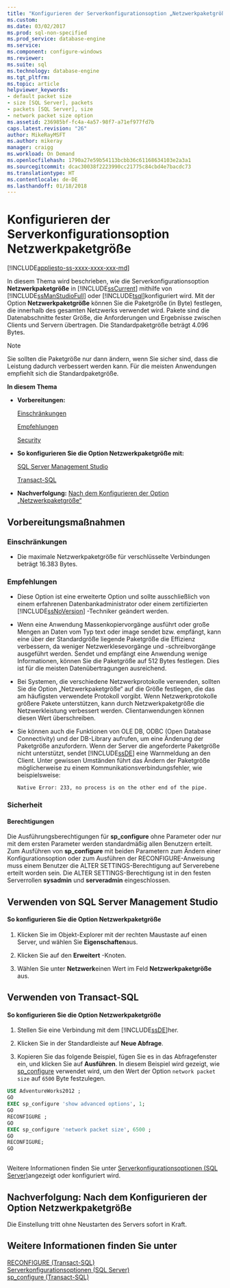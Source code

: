 ```yaml
---
title: "Konfigurieren der Serverkonfigurationsoption „Netzwerkpaketgröße“ | Microsoft-Dokumentation"
ms.custom: 
ms.date: 03/02/2017
ms.prod: sql-non-specified
ms.prod_service: database-engine
ms.service: 
ms.component: configure-windows
ms.reviewer: 
ms.suite: sql
ms.technology: database-engine
ms.tgt_pltfrm: 
ms.topic: article
helpviewer_keywords:
- default packet size
- size [SQL Server], packets
- packets [SQL Server], size
- network packet size option
ms.assetid: 236985bf-fc4a-4a57-98f7-a71ef977fd7b
caps.latest.revision: "26"
author: MikeRayMSFT
ms.author: mikeray
manager: craigg
ms.workload: On Demand
ms.openlocfilehash: 1790a27e59b54113bcbb36c61168634103e2a3a1
ms.sourcegitcommit: dcac30038f2223990cc21775c84cbd4e7bacdc73
ms.translationtype: HT
ms.contentlocale: de-DE
ms.lasthandoff: 01/18/2018
---
```

# <a name="configure-the-network-packet-size-server-configuration-option"></a>Konfigurieren der Serverkonfigurationsoption Netzwerkpaketgröße
[!INCLUDE[appliesto-ss-xxxx-xxxx-xxx-md](../../includes/appliesto-ss-xxxx-xxxx-xxx-md.md)]

  In diesem Thema wird beschrieben, wie die Serverkonfigurationsoption **Netzwerkpaketgröße** in [!INCLUDE[ssCurrent](../../includes/sscurrent-md.md)] mithilfe von [!INCLUDE[ssManStudioFull](../../includes/ssmanstudiofull-md.md)] oder [!INCLUDE[tsql](../../includes/tsql-md.md)]konfiguriert wird. Mit der Option **Netzwerkpaketgröße** können Sie die Paketgröße (in Byte) festlegen, die innerhalb des gesamten Netzwerks verwendet wird. Pakete sind die Datenabschnitte fester Größe, die Anforderungen und Ergebnisse zwischen Clients und Servern übertragen. Die Standardpaketgröße beträgt 4.096 Bytes.  
  
> [!NOTE]  
>  Sie sollten die Paketgröße nur dann ändern, wenn Sie sicher sind, dass die Leistung dadurch verbessert werden kann. Für die meisten Anwendungen empfiehlt sich die Standardpaketgröße.  
  
 **In diesem Thema**  
  
-   **Vorbereitungen:**  
  
     [Einschränkungen](#Restrictions)  
  
     [Empfehlungen](#Recommendations)  
  
     [Security](#Security)  
  
-   **So konfigurieren Sie die Option Netzwerkpaketgröße mit:**  
  
     [SQL Server Management Studio](#SSMSProcedure)  
  
     [Transact-SQL](#TsqlProcedure)  
  
-   **Nachverfolgung:**  [Nach dem Konfigurieren der Option „Netzwerkpaketgröße“](#FollowUp)  
  
##  <a name="BeforeYouBegin"></a> Vorbereitungsmaßnahmen  
  
###  <a name="Restrictions"></a> Einschränkungen  
  
-   Die maximale Netzwerkpaketgröße für verschlüsselte Verbindungen beträgt 16.383 Bytes.  
  
###  <a name="Recommendations"></a> Empfehlungen  
  
-   Diese Option ist eine erweiterte Option und sollte ausschließlich von einem erfahrenen Datenbankadministrator oder einem zertifizierten [!INCLUDE[ssNoVersion](../../includes/ssnoversion-md.md)] -Techniker geändert werden.  
  
-   Wenn eine Anwendung Massenkopiervorgänge ausführt oder große Mengen an Daten vom Typ text oder image sendet bzw. empfängt, kann eine über der Standardgröße liegende Paketgröße die Effizienz verbessern, da weniger Netzwerklesevorgänge und -schreibvorgänge ausgeführt werden. Sendet und empfängt eine Anwendung wenige Informationen, können Sie die Paketgröße auf 512 Bytes festlegen. Dies ist für die meisten Datenübertragungen ausreichend.  
  
-   Bei Systemen, die verschiedene Netzwerkprotokolle verwenden, sollten Sie die Option „Netzwerkpaketgröße“ auf die Größe festlegen, die das am häufigsten verwendete Protokoll vorgibt. Wenn Netzwerkprotokolle größere Pakete unterstützen, kann durch Netzwerkpaketgröße die Netzwerkleistung verbessert werden. Clientanwendungen können diesen Wert überschreiben.  
  
-   Sie können auch die Funktionen von OLE DB, ODBC (Open Database Connectivity) und der DB-Library aufrufen, um eine Änderung der Paketgröße anzufordern. Wenn der Server die angeforderte Paketgröße nicht unterstützt, sendet [!INCLUDE[ssDE](../../includes/ssde-md.md)] eine Warnmeldung an den Client. Unter gewissen Umständen führt das Ändern der Paketgröße möglicherweise zu einem Kommunikationsverbindungsfehler, wie beispielsweise:  
  
     `Native Error: 233, no process is on the other end of the pipe.`  
  
###  <a name="Security"></a> Sicherheit  
  
####  <a name="Permissions"></a> Berechtigungen  
 Die Ausführungsberechtigungen für **sp_configure** ohne Parameter oder nur mit dem ersten Parameter werden standardmäßig allen Benutzern erteilt. Zum Ausführen von **sp_configure** mit beiden Parametern zum Ändern einer Konfigurationsoption oder zum Ausführen der RECONFIGURE-Anweisung muss einem Benutzer die ALTER SETTINGS-Berechtigung auf Serverebene erteilt worden sein. Die ALTER SETTINGS-Berechtigung ist in den festen Serverrollen **sysadmin** und **serveradmin** eingeschlossen.  
  
##  <a name="SSMSProcedure"></a> Verwenden von SQL Server Management Studio  
  
#### <a name="to-configure-the-network-packet-size-option"></a>So konfigurieren Sie die Option Netzwerkpaketgröße  
  
1.  Klicken Sie im Objekt-Explorer mit der rechten Maustaste auf einen Server, und wählen Sie **Eigenschaften**aus.  
  
2.  Klicken Sie auf den **Erweitert** -Knoten.  
  
3.  Wählen Sie unter **Netzwerk**einen Wert im Feld **Netzwerkpaketgröße** aus.  
  
##  <a name="TsqlProcedure"></a> Verwenden von Transact-SQL  
  
#### <a name="to-configure-the-network-packet-size-option"></a>So konfigurieren Sie die Option Netzwerkpaketgröße  
  
1.  Stellen Sie eine Verbindung mit dem [!INCLUDE[ssDE](../../includes/ssde-md.md)]her.  
  
2.  Klicken Sie in der Standardleiste auf **Neue Abfrage**.  
  
3.  Kopieren Sie das folgende Beispiel, fügen Sie es in das Abfragefenster ein, und klicken Sie auf **Ausführen**. In diesem Beispiel wird gezeigt, wie [sp_configure](../../relational-databases/system-stored-procedures/sp-configure-transact-sql.md) verwendet wird, um den Wert der Option `network packet size` auf `6500` Byte festzulegen.  
  
```sql  
USE AdventureWorks2012 ;  
GO  
EXEC sp_configure 'show advanced options', 1;  
GO  
RECONFIGURE ;  
GO  
EXEC sp_configure 'network packet size', 6500 ;  
GO  
RECONFIGURE;  
GO  
  
```  
  
 Weitere Informationen finden Sie unter [Serverkonfigurationsoptionen &#40;SQL Server&#41;](../../database-engine/configure-windows/server-configuration-options-sql-server.md)angezeigt oder konfiguriert wird.  
  
##  <a name="FollowUp"></a> Nachverfolgung: Nach dem Konfigurieren der Option Netzwerkpaketgröße  
 Die Einstellung tritt ohne Neustarten des Servers sofort in Kraft.  
  
## <a name="see-also"></a>Weitere Informationen finden Sie unter  
 [RECONFIGURE &#40;Transact-SQL&#41;](../../t-sql/language-elements/reconfigure-transact-sql.md)   
 [Serverkonfigurationsoptionen &#40;SQL Server&#41;](../../database-engine/configure-windows/server-configuration-options-sql-server.md)   
 [sp_configure &#40;Transact-SQL&#41;](../../relational-databases/system-stored-procedures/sp-configure-transact-sql.md)  
  
  
